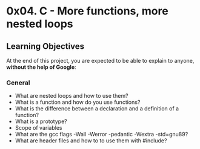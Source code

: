 # 0x04. C - More functions, more nested loops

## Learning Objectives

At the end of this project, you are expected to be able to explain to anyone, **without the help of Google**:

### General

* What are nested loops and how to use them?
* What is a function and how do you use functions?
* What is the difference between a declaration and a definition of a function?
* What is a prototype?
* Scope of variables
* What are the gcc flags -Wall -Werror -pedantic -Wextra -std=gnu89?
* What are header files and how to to use them with #include?
